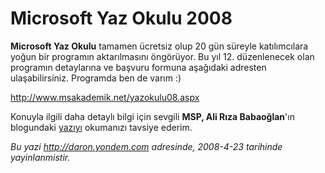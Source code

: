 # Microsoft Yaz Okulu 2008
**Microsoft Yaz Okulu** tamamen ücretsiz olup 20 gün süreyle
katılımcılara yoğun bir programın aktarılmasını öngörüyor. Bu yıl 12.
düzenlenecek olan programın detaylarına ve başvuru formuna aşağıdaki
adresten ulaşabilirsiniz. Programda ben de varım :)

<http://www.msakademik.net/yazokulu08.aspx>

Konuyla ilgili daha detaylı bilgi için sevgili **MSP, Ali Rıza
Babaoğlan**'ın blogundaki
[yazıyı](http://www.alibabaoglan.com/post/2008/04/Microsoft-Yaz-Okulu-2008-Basvurularc4b1-Basladc4b1.aspx)
okumanızı tavsiye ederim.



*Bu yazi http://daron.yondem.com adresinde, 2008-4-23 tarihinde yayinlanmistir.*
